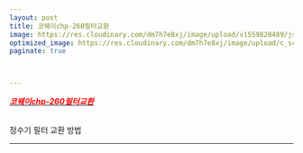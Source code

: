 ```yaml
---
layout: post
title: 코웨이chp-260필터교환
image: https://res.cloudinary.com/dm7h7e8xj/image/upload/v1559820489/js-code_n83m7a.jpg
optimized_image: https://res.cloudinary.com/dm7h7e8xj/image/upload/c_scale,w_380/v1559820489/js-code_n83m7a.jpg
paginate: true



---
```

[<span style="color:red">***코웨이chp-260필터교환***</span>](https://www.youtube.com/watch?v=B92qHPJHWfA)<br> <br>

정수기 필터 교환 방법

---

